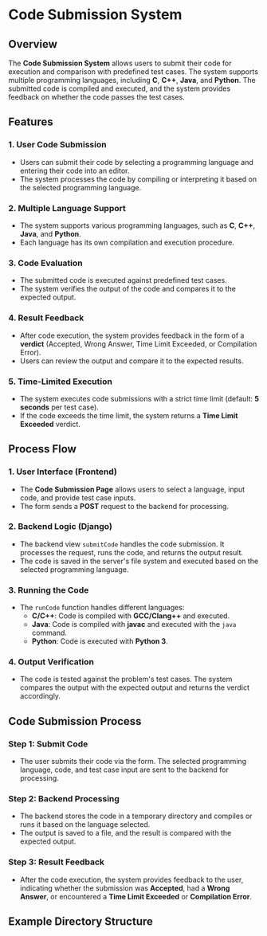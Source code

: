 # Code Submission System

## Overview

The **Code Submission System** allows users to submit their code for execution and comparison with predefined test cases. The system supports multiple programming languages, including **C**, **C++**, **Java**, and **Python**. The submitted code is compiled and executed, and the system provides feedback on whether the code passes the test cases.

## Features

### 1. User Code Submission
- Users can submit their code by selecting a programming language and entering their code into an editor.
- The system processes the code by compiling or interpreting it based on the selected programming language.

### 2. Multiple Language Support
- The system supports various programming languages, such as **C**, **C++**, **Java**, and **Python**.
- Each language has its own compilation and execution procedure.

### 3. Code Evaluation
- The submitted code is executed against predefined test cases.
- The system verifies the output of the code and compares it to the expected output.

### 4. Result Feedback
- After code execution, the system provides feedback in the form of a **verdict** (Accepted, Wrong Answer, Time Limit Exceeded, or Compilation Error).
- Users can review the output and compare it to the expected results.

### 5. Time-Limited Execution
- The system executes code submissions with a strict time limit (default: **5 seconds** per test case).
- If the code exceeds the time limit, the system returns a **Time Limit Exceeded** verdict.

## Process Flow

### 1. User Interface (Frontend)
- The **Code Submission Page** allows users to select a language, input code, and provide test case inputs.
- The form sends a **POST** request to the backend for processing.

### 2. Backend Logic (Django)
- The backend view `submitCode` handles the code submission. It processes the request, runs the code, and returns the output result.
- The code is saved in the server's file system and executed based on the selected programming language.

### 3. Running the Code
- The `runCode` function handles different languages:
  - **C/C++**: Code is compiled with **GCC/Clang++** and executed.
  - **Java**: Code is compiled with **javac** and executed with the `java` command.
  - **Python**: Code is executed with **Python 3**.

### 4. Output Verification
- The code is tested against the problem's test cases. The system compares the output with the expected output and returns the verdict accordingly.

## Code Submission Process

### Step 1: Submit Code
- The user submits their code via the form. The selected programming language, code, and test case input are sent to the backend for processing.

### Step 2: Backend Processing
- The backend stores the code in a temporary directory and compiles or runs it based on the language selected.
- The output is saved to a file, and the result is compared with the expected output.

### Step 3: Result Feedback
- After the code execution, the system provides feedback to the user, indicating whether the submission was **Accepted**, had a **Wrong Answer**, or encountered a **Time Limit Exceeded** or **Compilation Error**.

## Example Directory Structure


